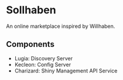 # Sollhaben

An online marketplace inspired by Willhaben.

## Components

- Lugia: Discovery Server
- Kecleon: Config Server
- Charizard: Shiny Management API Service
